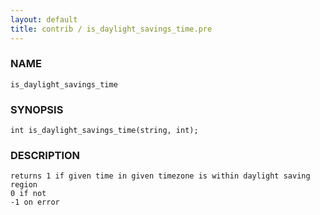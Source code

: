 ```yaml
---
layout: default
title: contrib / is_daylight_savings_time.pre
---
```


### NAME

    is_daylight_savings_time

### SYNOPSIS

    int is_daylight_savings_time(string, int);

### DESCRIPTION

    returns 1 if given time in given timezone is within daylight saving region
    0 if not
    -1 on error
